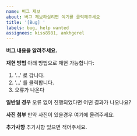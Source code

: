 ```yaml
---
name: 버그 제보
about: 버그 제보하실려면 여기를 클릭해주세요
title: '[Bug] '
labels: bug, help wanted
assignees: kiss8981, ankhgerel
---
```


**버그 내용을 알려주세요.**

**재현 방법**
아래 방법으로 재현 가능합니다:

1. '...' 로 갑니다.
2. '...' 를 클릭합니다.
3. 오류가 나온다

**일반일 경우**
오류 없이 진행되었다면 어떤 결과가 나오나요?

**사진 첨부**
만약 사진이 있을경우 여기에 올려주세요.

**추가사항**
추가사항 있으면 적어주세요.
